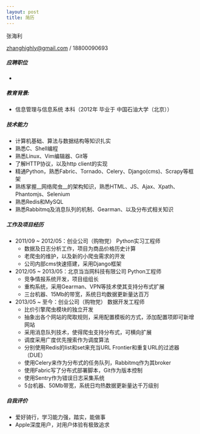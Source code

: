 ```yaml
---
layout: post
title: 简历
---
```


张海利


zhanghighly@gmail.com / 18800090693

##### 应聘职位
* 

##### 教育背景:

* 信息管理与信息系统 本科（2012年 毕业于 中国石油大学（北京））

##### 技术能力

* 计算机基础、算法与数据结构等知识扎实
* 熟悉C、Shell编程
* 熟悉Linux、Vim编辑器、Git等
* 了解HTTP协议，以及http client的实现
* 精通Python，熟悉Fabric、Tornado、Celery、Django(cms)、Scrapy等框架
* 熟练掌握__网络爬虫__的架构知识，熟悉HTML、JS、Ajax、Xpath、Phantomjs、Selenium
* 熟悉Redis和MySQL
* 熟悉Rabbitmq及消息队列的机制、Gearman、以及分布式相关知识

##### 工作及项目经历

* 2011/09 ~ 2012/05：创业公司（购物党） Python实习工程师
  * 数据及日志分析工作，项目为商品价格历史计算
  * 老爬虫的维护，以及新的小爬虫需求的开发
  * 公司内部cms快速搭建，采用Django框架
* 2012/05 ~ 2013/05：北京当当网科技有限公司 Python工程师
  * 竞争情报系统开发，项目组组长
  * 重构系统，采用Gearman、VPN等技术使其支持分布式扩展
  * 三台机器、15Mb的带宽，系统日均数据更新量达百万
* 2013/05 ~ 至今：创业公司（购物党） 数据开发工程师
  * 比价引擎爬虫模块的独立开发
  * 抽象出各个网站的爬取规则，采用配置模板的方式，添加配置项即可新增网站
  * 采用消息队列技术，使得爬虫支持分布式，可横向扩展
  * 调度采用广度优先搜索作为调度算法
  * 分别使用Redis的list和set来充当URL Frontier和重复URL的过滤器（DUE）
  * 使用Celery来作为分布式的任务队列，Rabbitmq作为其broker
  * 使用Fabric写了分布式部署脚本，Git作为版本控制
  * 使用Sentry作为错误日志采集系统
  * 5台机器、50Mb带宽，系统日均热数据更新量达千万级别
  
##### 自我评价

* 爱好骑行，学习能力强，踏实，能做事
* Apple深度用户，对用户体验有极致追求
